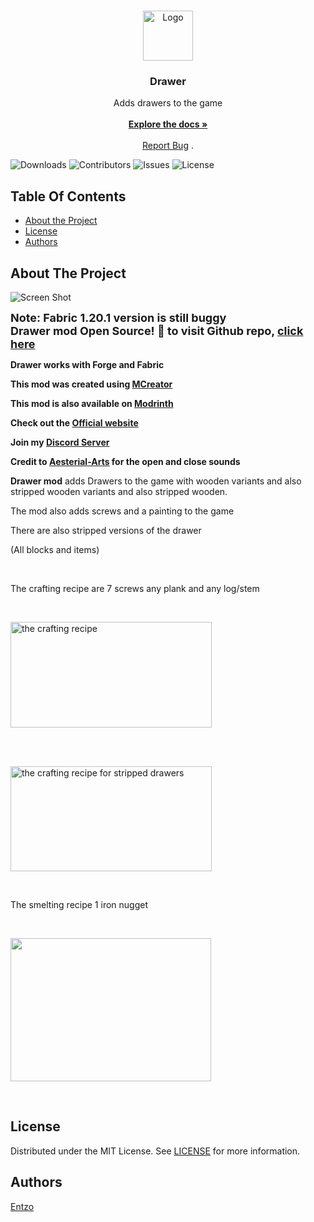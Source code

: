 
<br/>
<p align="center">
  <a href="https://github.com/EntzoMC/drawer">
    <img src="https://entzomc.com/dafz-vyga7images0/images/7552af524b8bae4cd3117894ea330cf1.png" alt="Logo" width="80" height="80">
  </a>

  <h3 align="center">Drawer</h3>

  <p align="center">
    Adds drawers to the game
    <br/>
    <br/>
    <a href="https://github.com/EntzoMC/drawer"><strong>Explore the docs »</strong></a>
    <br/>
    <br/>
    <a href="https://github.com/EntzoMC/drawer/issues">Report Bug</a>
    .
  </p>
</p>

![Downloads](https://img.shields.io/github/downloads/EntzoMC/drawer/total) ![Contributors](https://img.shields.io/github/contributors/EntzoMC/drawer?color=dark-green) ![Issues](https://img.shields.io/github/issues/EntzoMC/drawer) ![License](https://img.shields.io/github/license/EntzoMC/drawer) 

## Table Of Contents

* [About the Project](#about-the-project)
* [License](#license)
* [Authors](#authors)
## About The Project

![Screen Shot]([https://media.forgecdn.net/attachments/526/70/2022-11-24-23.png](https://cdn.modrinth.com/data/MxQJZHGa/images/f2f874d811ec07b10e574d41805ad37d4344be95.png))

<p><span style="font-size: 18px;"><strong>Note: Fabric 1.20.1 version is still buggy<br />Drawer mod Open Source! 🎉 to visit Github repo, <a href="https://github.com/EntzoMC/drawer">click here</a></strong></span></p>
<p><strong>Drawer works with Forge and Fabric</strong></p>
<p><strong>This mod was created using <a href="https://mcreator.net/">MCreator</a></strong></p>
<p><strong>This mod is also available on <a href="https://modrinth.com/mod/drawer">Modrinth</a></strong></p>
<p><b>Check out the <a href="https://entzomc.com/drawer-mod">Official website</a></b></p>
<p><b>Join my <a title="Discord Server" href="https://discord.gg/GChPQjPMse">Discord Server</a></b></p>
<p><b>Credit to&nbsp;<a href="https://freesound.org/people/Aesterial-Arts/" target="_blank" rel="nofollow noopener noreferrer"><strong><u>Aesterial-Arts</u></strong></a><strong>&nbsp;</strong>for the open and close sounds</b></p>
<p><strong>Drawer mod</strong>&nbsp;adds Drawers to the game with wooden variants and also stripped wooden variants and also stripped wooden.&nbsp;</p>
<p>The mod also adds screws and a painting to the game</p>
<p>There are also stripped versions of the drawer</p>
<p>(All blocks and items)</p>
<p>&nbsp;</p>
<p>The crafting recipe are 7 screws any plank and any log/stem</p>
<p>&nbsp;</p>
<p><img src="https://cdn.modrinth.com/data/MxQJZHGa/images/18513ba014e3a30b00d8d19f472552d8c98a052c.png" alt="the crafting recipe" width="322" height="169" /></p>
<p>&nbsp;</p>
<p>&nbsp;<br /><img src="https://cdn.modrinth.com/data/MxQJZHGa/images/d08bec94fc8a86ce50f15c0e645999568b56223d.png" alt="the crafting recipe for stripped drawers" width="322" height="168" /></p>
<p>&nbsp;</p>
<p>The smelting recipe 1 iron nugget</p>
<p>&nbsp;</p>
<p><img src="https://cdn.modrinth.com/data/MxQJZHGa/images/872567949996b9922d488cb8ba9ba555e8a07c10.png" width="321" height="229" /></p>
<p>&nbsp;</p>


## License

Distributed under the MIT License. See [LICENSE](https://github.com/EntzoMC/drawer/blob/main/LICENSE.md) for more information.

## Authors

[Entzo](https://github.com/entzo)
